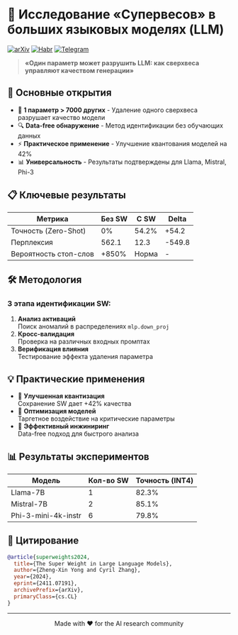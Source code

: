 # 🔬 Исследование «Супервесов» в больших языковых моделях (LLM) 

[![arXiv](https://img.shields.io/badge/arXiv-2411.07191-b31b1b.svg)](https://arxiv.org/abs/2411.07191)
[![Habr](https://img.shields.io/badge/📰_Статья_на_Habr-65A3BE?style=flat)](https://habr.com/ru/articles/876620/)
[![Telegram](https://img.shields.io/badge/📢_Telegram_Channel-2CA5E0?style=flat)](https://t.me/TheWeeklyBrief)

> **«Один параметр может разрушить LLM: как сверхвеса управляют качеством генерации»**

## 🧩 Основные открытия

- 🎯 **1 параметр > 7000 других** - Удаление одного сверхвеса разрушает качество модели
- 🔍 **Data-free обнаружение** - Метод идентификации без обучающих данных
- ⚡ **Практическое применение** - Улучшение квантования моделей на 42%
- 📊 **Универсальность** - Результаты подтверждены для Llama, Mistral, Phi-3

## 📋 Ключевые результаты

| Метрика                    | Без SW | С SW  | Delta |
|---------------------------|--------|-------|-------|
| Точность (Zero-Shot)       | 0%     | 54.2% | +54.2 |
| Перплексия                 | 562.1  | 12.3  | -549.8|
| Вероятность стоп-слов      | +850%  | Норма | -     |

## 🛠️ Методология

### 3 этапа идентификации SW:
1. **Анализ активаций**  
   Поиск аномалий в распределениях `mlp.down_proj`
2. **Кросс-валидация**  
   Проверка на различных входных промптах
3. **Верификация влияния**  
   Тестирование эффекта удаления параметра


## 💡 Практические применения

- 🧮 **Улучшенная квантизация**  
  Сохранение SW дает +42% качества
- 🔧 **Оптимизация моделей**  
  Таргетное воздействие на критические параметры
- 🚀 **Эффективный инжиниринг**  
  Data-free подход для быстрого анализа

## 📊 Результаты экспериментов

| Модель              | Кол-во SW | Точность (INT4) |
|---------------------|-----------|-----------------|
| Llama-7B            | 1         | 82.3%           |
| Mistral-7B          | 2         | 85.1%           |
| Phi-3-mini-4k-instr | 6         | 79.8%           |

## 📜 Цитирование

```bibtex
@article{superweights2024,
  title={The Super Weight in Large Language Models}, 
  author={Zheng-Xin Yong and Cyril Zhang},
  year={2024},
  eprint={2411.07191},
  archivePrefix={arXiv},
  primaryClass={cs.CL}
}
```

---
<p align="center">Made with ❤️ for the AI research community</p>
